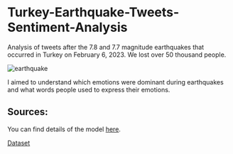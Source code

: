 # Turkey-Earthquake-Tweets-Sentiment-Analysis
Analysis of tweets after the 7.8 and 7.7 magnitude earthquakes that occurred in Turkey on February 6, 2023. We lost over 50 thousand people.


![earthquake](https://user-images.githubusercontent.com/75898277/232248450-ca5812f9-f545-42ae-ad44-edeb68301dcc.PNG)

I aimed to understand which emotions were dominant during earthquakes and what words people used to express their emotions.

Sources:
--

You can find details of the model [here](https://huggingface.co/THUDM/chatglm-6b).

[Dataset](https://www.kaggle.com/datasets/gpreda/turkey-earthquake-tweets)
